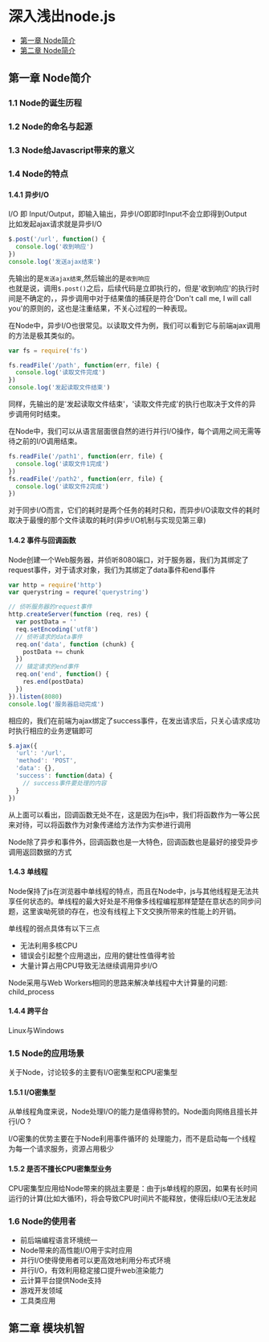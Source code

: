 # 深入浅出node.js
- [第一章 Node简介]()
- [第二章 Node简介]()

## 第一章 Node简介
### 1.1 Node的诞生历程
### 1.2 Node的命名与起源
### 1.3 Node给Javascript带来的意义
### 1.4 Node的特点
#### 1.4.1 异步I/O
I/O 即 Input/Output，即输入输出，异步I/O即即时Input不会立即得到Output  
比如发起ajax请求就是异步I/O
```js
$.post('/url', function() {
  console.log('收到响应')
})
console.log('发送ajax结束')
```
先输出的是`发送ajax结束`,然后输出的是`收到响应`  
也就是说，调用`$.post()`之后，后续代码是立即执行的，但是'收到响应'的执行时间是不确定的，，异步调用中对于结果值的捕获是符合'Don't call me, I will call you'的原则的，这也是注重结果，不关心过程的一种表现。

在Node中，异步I/O也很常见。以读取文件为例，我们可以看到它与前端ajax调用的方法是极其类似的。
```js
var fs = require('fs')

fs.readFile('/path', function(err, file) {
  console.log('读取文件完成')
})
console.log('发起读取文件结束')
```
同样，先输出的是'发起读取文件结束'，'读取文件完成'的执行也取决于文件的异步调用何时结束。

在Node中，我们可以从语言层面很自然的进行并行I/O操作，每个调用之间无需等待之前的I/O调用结束。
```js
fs.readFile('/path1', function(err, file) {
  console.log('读取文件1完成')
})
fs.readFile('/path2', function(err, file) {
  console.log('读取文件2完成')
})
```
对于同步I/O而言，它们的耗时是两个任务的耗时只和，而异步I/O读取文件的耗时取决于最慢的那个文件读取的耗时(异步I/O机制与实现见第三章)

#### 1.4.2 事件与回调函数
Node创建一个Web服务器，并侦听8080端口，对于服务器，我们为其绑定了request事件，对于请求对象，我们为其绑定了data事件和end事件
```js
var http = require('http')
var querystring = requre('querystring')

// 侦听服务器的request事件
http.createServer(function (req, res) {
  var postData = ''
  req.setEncoding('utf8')
  // 侦听请求的data事件
  req.on('data', function (chunk) {
    postData += chunk
  })
  // 镇定请求的end事件
  req.on('end', function() {
    res.end(postData)
  })
}).listen(8080)
console.log('服务器启动完成')
```
相应的，我们在前端为ajax绑定了success事件，在发出请求后，只关心请求成功时执行相应的业务逻辑即可
```js
$.ajax({
  'url': '/url',
  'method': 'POST',
  'data': {},
  'success': function(data) {
    // success事件要处理的内容
  }
})
```
从上面可以看出，回调函数无处不在，这是因为在js中，我们将函数作为一等公民来对待，可以将函数作为对象传递给方法作为实参进行调用

Node除了异步和事件外，回调函数也是一大特色，回调函数也是最好的接受异步调用返回数据的方式

#### 1.4.3 单线程
Node保持了js在浏览器中单线程的特点，而且在Node中，js与其他线程是无法共享任何状态的。单线程的最大好处是不用像多线程编程那样楚楚在意状态的同步问题，这里诶呦死锁的存在，也没有线程上下文交换所带来的性能上的开销。

单线程的弱点具体有以下三点  
- 无法利用多核CPU
- 错误会引起整个应用退出，应用的健壮性值得考验
- 大量计算占用CPU导致无法继续调用异步I/O

Node采用与Web Workers相同的思路来解决单线程中大计算量的问题: child_process

#### 1.4.4 跨平台
Linux与Windows

### 1.5 Node的应用场景
关于Node，讨论较多的主要有I/O密集型和CPU密集型

#### 1.5.1 I/O密集型
从单线程角度来说，Node处理I/O的能力是值得称赞的。Node面向网络且擅长并行I/O ?  

I/O密集的优势主要在于Node利用事件循环的 处理能力，而不是启动每一个线程为每一个请求服务，资源占用极少

#### 1.5.2 是否不擅长CPU密集型业务
CPU密集型应用给Node带来的挑战主要是：由于js单线程的原因，如果有长时间运行的计算(比如大循环)，将会导致CPU时间片不能释放，使得后续I/O无法发起

### 1.6 Node的使用者
- 前后端编程语言环境统一
- Node带来的高性能I/O用于实时应用
- 并行I/O使得使用者可以更高效地利用分布式环境
- 并行I/O，有效利用稳定接口提升web渲染能力
- 云计算平台提供Node支持
- 游戏开发领域
- 工具类应用

## 第二章 模块机智